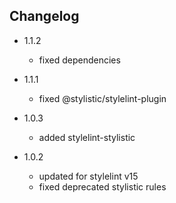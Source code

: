 ## Changelog

- 1.1.2
    - fixed dependencies

- 1.1.1
    - fixed @stylistic/stylelint-plugin

- 1.0.3
    - added stylelint-stylistic

- 1.0.2
    - updated for stylelint v15
    - fixed deprecated stylistic rules